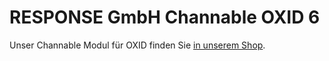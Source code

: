 # RESPONSE GmbH Channable OXID 6

Unser Channable Modul für OXID finden Sie [in unserem Shop](https://www.responsecommerce.de/OXID-Module/Channable-Artikelexport.html).
